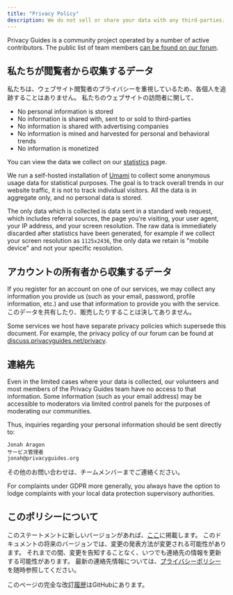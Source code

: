 ```yaml
---
title: "Privacy Policy"
description: We do not sell or share your data with any third-parties.
---
```


Privacy Guides is a community project operated by a number of active contributors. The public list of team members [can be found on our forum](https://discuss.privacyguides.net/u?group=team&order=solutions&period=all).

## 私たちが閲覧者から収集するデータ

私たちは、ウェブサイト閲覧者のプライバシーを重視しているため、各個人を追跡することはありません。 私たちのウェブサイトの訪問者に関して、

- No personal information is stored
- No information is shared with, sent to or sold to third-parties
- No information is shared with advertising companies
- No information is mined and harvested for personal and behavioral trends
- No information is monetized

You can view the data we collect on our [statistics](statistics.md) page.

We run a self-hosted installation of [Umami](https://umami.is) to collect some anonymous usage data for statistical purposes. The goal is to track overall trends in our website traffic, it is not to track individual visitors. All the data is in aggregate only, and no personal data is stored.

The only data which is collected is data sent in a standard web request, which includes referral sources, the page you're visiting, your user agent, your IP address, and your screen resolution. The raw data is immediately discarded after statistics have been generated, for example if we collect your screen resolution as `1125x2436`, the only data we retain is "mobile device" and not your specific resolution.

## アカウントの所有者から収集するデータ

If you register for an account on one of our services, we may collect any information you provide us (such as your email, password, profile information, etc.) and use that information to provide you with the service. このデータを共有したり、販売したりすることは決してありません。

Some services we host have separate privacy policies which supersede this document. For example, the privacy policy of our forum can be found at [discuss.privacyguides.net/privacy](https://discuss.privacyguides.net/privacy).

## 連絡先

Even in the limited cases where your data is collected, our volunteers and most members of the Privacy Guides team have no access to that information. Some information (such as your email address) may be accessible to moderators via limited control panels for the purposes of moderating our communities.

Thus, inquiries regarding your personal information should be sent directly to:

```text
Jonah Aragon
サービス管理者
jonah@privacyguides.org
```

その他のお問い合わせは、チームメンバーまでご連絡ください。

For complaints under GDPR more generally, you always have the option to lodge complaints with your local data protection supervisory authorities.

## このポリシーについて

このステートメントに新しいバージョンがあれば、[ここ](privacy-policy.md)に掲載します。 このドキュメントの将来のバージョンでは、変更の発表方法が変更される可能性があります。 それまでの間、変更を告知することなく、いつでも連絡先の情報を更新する可能性があります。 最新の連絡先情報については、[プライバシーポリシー](privacy-policy.md)を随時参照してください。

このページの完全な改訂[履歴](https://github.com/privacyguides/privacyguides.org/commits/main/docs/about/privacy-policy.md)はGitHubにあります。
